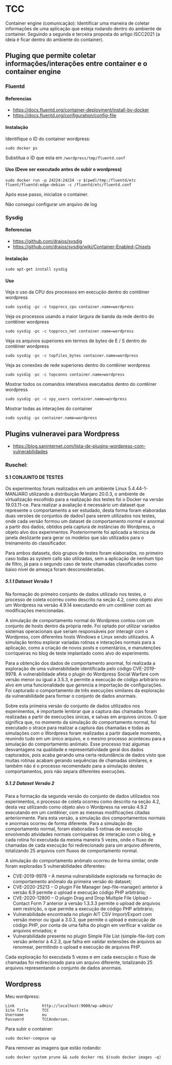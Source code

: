 # TCC

Container engine (comunicação): Identificar uma maneira de coletar informações de uma aplicação que esteja rodando dentro do 
ambiente de container. Seguindo a segunda e terceira proposta do artigo ISCC2021 (a ideia é ficar dentro do ambiente do container). 

## Pluging que permite coletar informações/interações entre container e o container engine

### Fluentd 

#### Referencias

* https://docs.fluentd.org/container-deployment/install-by-docker
* https://docs.fluentd.org/configuration/config-file

#### Instalação

Identifique o ID do container wordpress:

    sudo docker ps

Substitua o ID que esta em `/wordpress/tmp/fluentd.conf`

#### Uso (Deve ser executado antes de subir o wordpress)

    sudo docker run -p 24224:24224 -v $(pwd)/tmp:/fluentd/etc fluent/fluentd:edge-debian -c /fluentd/etc/fluentd.conf

Após esse passo, inicialize o container.

Não consegui configurar um arquivo de log

### Sysdig

#### Referencias

* https://github.com/draios/sysdig
* https://github.com/draios/sysdig/wiki/Container-Enabled-Chisels

#### Instalação

    sudo apt-get install sysdig

#### Uso

Veja o uso da CPU dos processos em execução dentro do contêiner wordpress

    sudo sysdig -pc -c topprocs_cpu container.name=wordpress

Veja os processos usando a maior largura de banda da rede dentro do contêiner wordpress

    sudo sysdig -pc -c topprocs_net container.name=wordpress

Veja os arquivos superiores em termos de bytes de E / S dentro do contêiner wordpress

    sudo sysdig -pc -c topfiles_bytes container.name=wordpress

Veja as conexões de rede superiores dentro do contêiner wordpress

    sudo sysdig -pc -c topconns container.name=wordpress

Mostrar todos os comandos interativos executados dentro do contêiner wordpress

    sudo sysdig -pc -c spy_users container.name=wordpress

Mostrar todas as interações do container

    sudo sysdig -pc container.name=wordpress

## Plugins vulneravei para Wordpress

* https://blog.saninternet.com/lista-de-plugins-wordpress-com-vulnerabilidades

### Ruschel:

#### 5.1 CONJUNTO DE TESTES

Os experimentos foram realizados em um ambiente Linux 5.4.44-1-MANJARO utilizando a distribuição Manjaro 20.0.3, o ambiente de virtualização escolhido para a realização dos testes foi o Docker na versão 19.03.11-ce. Para realizar a avaliação é necessário um dataset que represente o comportamento a ser estudado, desta forma foram elaboradas duas versões de conjuntos de dados1 para serem utilizados nos testes, onde cada versão formou um dataset de comportamento normal e anormal a partir dos dados, obtidos pela captura de instâncias do Wordpress, o objeto alvo dos experimentos. Posteriormente foi aplicada a técnica de janela deslizante para gerar os modelos que são utilizados para o treinamento do classificador.

Para ambos datasets, dois grupos de testes foram elaborados, no primeiro caso todas as system calls são utilizadas, sem a aplicação de nenhum tipo de filtro, já para o segundo caso de teste chamadas classificadas como baixo nível de ameaça foram desconsideradas.

##### 5.1.1 Dataset Versão 1

Na formação do primeiro conjunto de dados utilizado nos testes, o processo de coleta ocorreu como descrito na seção 4.2, como objeto alvo um Wordpress na versão 4.9.14 executando em um contêiner com as modificações mencionadas.

A simulação de comportamento normal do Wordpress contou com um conjunto de hosts dentro da própria rede. Foi optado por utilizar variados sistemas operacionais que seriam responsáveis por interagir com o Wordpress, com diferentes hosts Windows e Linux sendo
utilizados. A simulação tentou explorar variadas rotinas e interações normais para a aplicação, como a criação de novos posts e comentários, e manutenções corriqueiras no blog de teste implantado como alvo do experimento.

Para a obtenção dos dados de comportamento anormal, foi realizada a exploração de uma vulnerabilidade identificada pelo código CVE-2019-9978. A vulnerabilidade afeta o plugin do Wordpress Social Warfare com versão menor ou igual a 3.5.3, e permite a execução de código arbitrário no alvo em uma funcionalidade que gerencia a importação de configurações. Foi capturado o comportamento de três execuções similares da exploração da vulnerabilidade para formar o conjunto de dados anormais.

Sobre esta primeira versão do conjunto de dados utilizados nos experimentos, é importante lembrar que a captura das chamadas foram realizadas a partir de execuções únicas, e salvas em arquivos únicos. O que significa que, no momento da simulação do comportamento normal, foi executado o strace para realizar a captura das chamadas e todas as simulações com o Wordpress foram realizadas a partir daquele momento, reunindo tudo em um único arquivo, e o mesmo processo aconteceu para a simulação do comportamento anômalo. Esse processo traz algumas desvantagens na qualidade e representatividade geral dos dados capturados, pois acaba gerando uma certa redundância de dados visto que muitas rotinas acabam gerando sequências de chamadas similares, e também não é o processo recomendado para a simulação destes comportamentos, pois não separa diferentes execuções.

##### 5.1.2 Dataset Versão 2

Para a formação da segunda versão do conjunto de dados utilizados nos experimentos, o processo de coleta ocorreu como descrito na seção 4.2, desta vez utilizando como objeto alvo o Wordpress na versão 4.9.2 executando em um contêiner, com as mesmas modificações citadas anteriormente. Para esta versão, a simulação dos comportamentos normais e anormais ocorreu de forma diferente. Para a simulação de comportamento normal, foram elaboradas 5 rotinas de execução envolvendo atividades normais corriqueiras de interação com o blog, e cada rotina foi executada da mesma maneira 5 vezes, onde o fluxo de chamadas de cada execução foi redirecionado para um arquivo diferente, totalizando 25 arquivos com fluxos de comportamento
normal.

A simulação do comportamento anômalo ocorreu de forma similar, onde foram exploradas 5 vulnerabilidades diferentes:

* CVE-2019-9978 – A mesma vulnerabilidade explorada na formação do comportamento anômalo da primeira versão do dataset;
* CVE-2020-25213 – O plugin File Manager (wp-file-manager) anterior à versão 6.9 permite o upload e execução código PHP arbitrário;
* CVE-2020-12800 – O plugin Drag and Drop Multiple File Upload – Contact Form 7 anterior à versão 1.3.3.3 permite o upload de arquivos sem restrição, o que permite a execução de código PHP arbitrário;
* Vulnerabilidade encontrada no plugin AIT CSV Import/Export com versão menor ou igual a 3.0.3, que permite o upload e execução de código PHP, por conta de uma falha do plugin em verificar e validar os arquivos enviados; e
* Vulnerabilidade presente no plugin Simple File List (simple-file-list) com versão anterior à 4.2.3, que falha em validar extensões de arquivos ao renomear, permitindo o upload e execução de arquivos PHP.

Cada exploração foi executada 5 vezes e em cada execução o fluxo de chamadas foi redirecionado para um arquivo diferente, totalizando 25 arquivos representando o conjunto de dados anormais.

## Wordpress

Meu wordpress:

    Link            http://localhost:9000/wp-admin/
    Site Title      TCC
    Username        eu
    Password        TCCAnderson.

Para subir o container:

    sudo docker-compose up

Para remover as imagens que estão rodando:

    sudo docker system prune && sudo docker rmi $(sudo docker images -q)
    